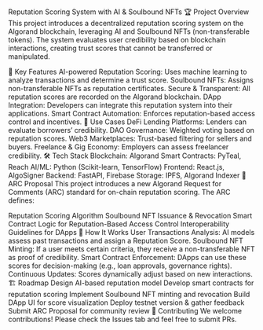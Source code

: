 Reputation Scoring System with AI & Soulbound NFTs
🏆 Project Overview
This project introduces a decentralized reputation scoring system on the Algorand blockchain, leveraging AI and Soulbound NFTs (non-transferable tokens). The system evaluates user credibility based on blockchain interactions, creating trust scores that cannot be transferred or manipulated.

🚀 Key Features
AI-powered Reputation Scoring: Uses machine learning to analyze transactions and determine a trust score.
Soulbound NFTs: Assigns non-transferable NFTs as reputation certificates.
Secure & Transparent: All reputation scores are recorded on the Algorand blockchain.
DApp Integration: Developers can integrate this reputation system into their applications.
Smart Contract Automation: Enforces reputation-based access control and incentives.
🎯 Use Cases
DeFi Lending Platforms: Lenders can evaluate borrowers’ credibility.
DAO Governance: Weighted voting based on reputation scores.
Web3 Marketplaces: Trust-based filtering for sellers and buyers.
Freelance & Gig Economy: Employers can assess freelancer credibility.
🛠 Tech Stack
Blockchain: Algorand
Smart Contracts: PyTeal, Reach
AI/ML: Python (Scikit-learn, TensorFlow)
Frontend: React.js, AlgoSigner
Backend: FastAPI, Firebase
Storage: IPFS, Algorand Indexer
🔗 ARC Proposal
This project introduces a new Algorand Request for Comments (ARC) standard for on-chain reputation scoring. The ARC defines:

Reputation Scoring Algorithm
Soulbound NFT Issuance & Revocation
Smart Contract Logic for Reputation-Based Access Control
Interoperability Guidelines for DApps
📌 How It Works
User Transactions Analysis: AI models assess past transactions and assign a Reputation Score.
Soulbound NFT Minting: If a user meets certain criteria, they receive a non-transferable NFT as proof of credibility.
Smart Contract Enforcement: DApps can use these scores for decision-making (e.g., loan approvals, governance rights).
Continuous Updates: Scores dynamically adjust based on new interactions.
🏗️ Roadmap
 Design AI-based reputation model
 Develop smart contracts for reputation scoring
 Implement Soulbound NFT minting and revocation
 Build DApp UI for score visualization
 Deploy testnet version & gather feedback
 Submit ARC Proposal for community review
🤝 Contributing
We welcome contributions! Please check the Issues tab and feel free to submit PRs.

